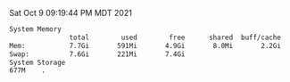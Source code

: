 Sat Oct  9 09:19:44 PM MDT 2021
```bash
System Memory
               total        used        free      shared  buff/cache   available
Mem:           7.7Gi       591Mi       4.9Gi       8.0Mi       2.2Gi       6.8Gi
Swap:          7.6Gi       221Mi       7.4Gi
System Storage
677M	.
```
```bash
